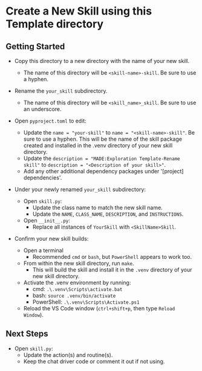 # Create a New Skill using this Template directory

## Getting Started

- Copy this directory to a new directory with the name of your new skill.

  - The name of this directory will be `<skill-name>-skill`. Be sure to use a hyphen.

- Rename the `your_skill` subdirectory.

  - The name of this directory will be `<skill_name>_skill`. Be sure to use an underscore.

- Open `pyproject.toml` to edit:

  - Update the `name = "your-skill"` to `name = "<skill-name>-skill"`. Be sure to use a hyphen. This will be the name of the skill package created and installed in the .venv directory of your new skill directory.
  - Update the `description = "MADE:Exploration Template-Rename skill"` to `description = "<Description of your skill>"`.
  - Add any other additional dependency packages under '[project] dependencies'.

- Under your newly renamed `your_skill` subdirectory:

  - Open `skill.py`:
    - Update the class name to match the new skill name.
    - Update the `NAME`, `CLASS_NAME`, `DESCRIPTION`, and `INSTRUCTIONS`.
  - Open `__init__.py`:
    - Replace all instances of `YourSkill` with `<SkillName>Skill`.

- Confirm your new skill builds:

  - Open a terminal
    - Recommended `cmd` or `bash`, but `PowerShell` appears to work too.
  - From within the new skill directory, run `make`.
    - This will build the skill and install it in the `.venv` directory of your new skill directory.
  - Activate the .venv environment by running:
    - cmd: `.\.venv\Scripts\activate.bat`
    - bash: `source .venv/bin/activate`
    - PowerShell: `.\.venv\Scripts\Activate.ps1`
  - Reload the VS Code window (`ctrl+shift+p`, then type `Reload Window`).

## Next Steps

- Open `skill.py`:
  - Update the action(s) and routine(s).
  - Keep the chat driver code or comment it out if not using.
